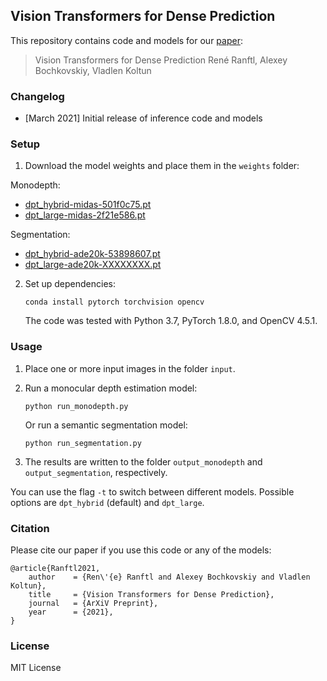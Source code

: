 ## Vision Transformers for Dense Prediction

This repository contains code and models for our [paper](TODO):

>Vision Transformers for Dense Prediction
René Ranftl, Alexey Bochkovskiy, Vladlen Koltun


### Changelog 
* [March 2021] Initial release of inference code and models

### Setup 

1) Download the model weights and place them in the `weights` folder:


Monodepth:
- [dpt_hybrid-midas-501f0c75.pt](TODO)
- [dpt_large-midas-2f21e586.pt](TODO) 


Segmentation:
 - [dpt_hybrid-ade20k-53898607.pt](TODO)
 - [dpt_large-ade20k-XXXXXXXX.pt](TODO)
  
2) Set up dependencies: 

    ```shell
    conda install pytorch torchvision opencv
    ```

   The code was tested with Python 3.7, PyTorch 1.8.0, and OpenCV 4.5.1.

    
### Usage 

1) Place one or more input images in the folder `input`.

2) Run a monocular depth estimation model:

    ```shell
    python run_monodepth.py
    ```

    Or run a semantic segmentation model:

    ```shell
    python run_segmentation.py
    ```

3) The results are written to the folder `output_monodepth` and `output_segmentation`, respectively.

You can use the flag `-t` to switch between different models. Possible options are `dpt_hybrid` (default) and `dpt_large`.


### Citation

Please cite our paper if you use this code or any of the models:
```
@article{Ranftl2021,
	author    = {Ren\'{e} Ranftl and Alexey Bochkovskiy and Vladlen Koltun},
	title     = {Vision Transformers for Dense Prediction},
	journal   = {ArXiV Preprint},
	year      = {2021},
}
```

### License 

MIT License 
